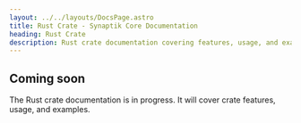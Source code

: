 ```yaml
---
layout: ../../layouts/DocsPage.astro
title: Rust Crate - Synaptik Core Documentation
heading: Rust Crate
description: Rust crate documentation covering features, usage, and examples for Synaptik Core.
---
```


## Coming soon

The Rust crate documentation is in progress. It will cover crate features, usage, and examples.
